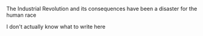 The Industrial Revolution and its consequences have been a disaster for the human race

I don't actually know what to write here
<!---
Rotisserie-Chicken/Rotisserie-Chicken is a ✨ special ✨ repository because its `README.md` (this file) appears on your GitHub profile.
You can click the Preview link to take a look at your changes.
--->
